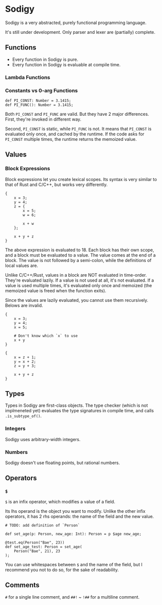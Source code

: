 # Sodigy

Sodigy is a very abstracted, purely functional programming language.

It's still under development. Only parser and lexer are (partially) complete.

## Functions

- Every function in Sodigy is pure.
- Every function in Sodigy is evaluable at compile time.

### Lambda Functions

### Constants vs 0-arg Functions

```
def PI_CONST: Number = 3.1415;
def PI_FUNC(): Number = 3.1415;
```

Both `PI_CONST` and `PI_FUNC` are valid. But they have 2 major differences. First, they're invoked in different way.

Second, `PI_CONST` is static, while `PI_FUNC` is not. It means that `PI_CONST` is evaluated only once, and cached by the runtime. If the code asks for `PI_CONST` multiple times, the runtime returns the memoized value.

## Values

### Block Expressions

Block expressions let you create lexical scopes. Its syntax is very similar to that of Rust and C/C++, but works very differently.

```
{
    x = 3;
    y = 4;
    z = {
        x = 5;
        w = 6;

        x + w
    };

    x + y + z
}
```

The above expression is evaluated to 18. Each block has their own scope, and a block must be evaluated to a value. The value comes at the end of a block. The value is not followed by a semi-colon, while the definitions of local values are.

Unlike C/C++/Rust, values in a block are NOT evaluated in time-order. They're evaluated lazily. If a value is not used at all, it's not evaluated. If a value is used multiple times, it's evaluated only once and memoized (the memoized value is freed when the function exits).

Since the values are lazily evaluated, you cannot use them recursively. Belows are invalid.

```
{
    x = 3;
    y = 4;
    x = 5;

    # Don't know which `x` to use
    x + y
}
```

```
{
    x = z + 1;
    y = x + 2;
    z = y + 3;

    x + y + z
}
```

## Types

Types in Sodigy are first-class objects. The type checker (which is not implmeneted yet) evaluates the type signatures in compile time, and calls `.is_subtype_of()`.

### Integers

Sodigy uses arbitrary-width integers.

### Numbers

Sodigy doesn't use floating points, but rational numbers.

## Operators

### `$`

`$` is an infix operator, which modifies a value of a field.

Its lhs operand is the object you want to modify. Unlike the other infix operators, it has 2 rhs operands: the name of the field and the new value.

```
# TODO: add definition of `Person`

def set_age(p: Person, new_age: Int): Person = p $age new_age;

@test.eq(Person("Bae", 23))
def set_age_test: Person = set_age(
    Person("Bae", 21), 23
);
```

You can use whitespaces between `$` and the name of the field, but I recommend you not to do so, for the sake of readability.

## Comments

`#` for a single line comment, and `##!` \~ `!##` for a multiline comment.

